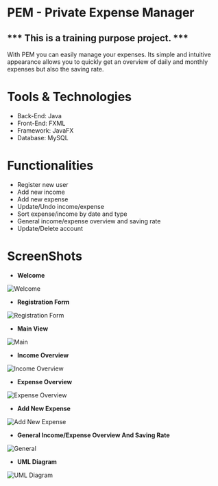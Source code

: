 # PEM  - Private Expense Manager

 ## *** This is a training purpose project. ***
 
With PEM you can easily manage your expenses.
Its simple and intuitive appearance allows you to quickly get an overview 
of daily and monthly expenses but also the saving rate.


# Tools & Technologies
*	Back-End: Java	
*	Front-End: FXML
*	Framework: JavaFX
*	Database: MySQL


# Functionalities
* Register new user 
*	Add new income
*	Add new expense
*	Update/Undo income/expense
*	Sort expense/income by date and type
* General income/expense overview and saving rate
*	Update/Delete account



# ScreenShots

* **Welcome**

![Welcome](https://user-images.githubusercontent.com/60060379/91422324-50959300-e857-11ea-88a0-6255d887fa88.jpg)

* **Registration Form**

![Registration Form](https://user-images.githubusercontent.com/60060379/91422385-64d99000-e857-11ea-8abb-ed7dd59933c6.jpg)

* **Main View**

![Main](https://user-images.githubusercontent.com/60060379/91422484-80dd3180-e857-11ea-9158-8d6ffd136934.jpg)

* **Income Overview**

![Income Overview](https://user-images.githubusercontent.com/60060379/91422537-96525b80-e857-11ea-9bf4-119ecee4279e.jpg)

* **Expense Overview**

![Expense Overview](https://user-images.githubusercontent.com/60060379/91422600-acf8b280-e857-11ea-9be8-65ff50d44855.jpg)

* **Add New Expense**

![Add New Expense](https://user-images.githubusercontent.com/60060379/91422654-c00b8280-e857-11ea-9144-e7de6ef00c8c.jpg)

* **General Income/Expense Overview And Saving Rate**

![General](https://user-images.githubusercontent.com/60060379/91422944-27c1cd80-e858-11ea-8fc3-c796baf727f6.jpg)

* **UML Diagram**

![UML Diagram](https://user-images.githubusercontent.com/60060379/91423069-563fa880-e858-11ea-989b-5e2dc75b7c71.png)



